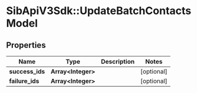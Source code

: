 # SibApiV3Sdk::UpdateBatchContactsModel

## Properties
Name | Type | Description | Notes
------------ | ------------- | ------------- | -------------
**success_ids** | **Array&lt;Integer&gt;** |  | [optional] 
**failure_ids** | **Array&lt;Integer&gt;** |  | [optional] 


